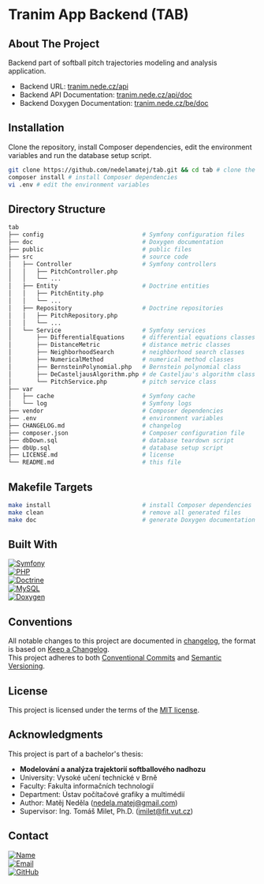 # Tranim App Backend (TAB)

## About The Project

Backend part of softball pitch trajectories modeling and analysis application.

- Backend URL: [tranim.nede.cz/api](https://tranim.nede.cz/api)
- Backend API Documentation: [tranim.nede.cz/api/doc](https://tranim.nede.cz/api/doc)
- Backend Doxygen Documentation: [tranim.nede.cz/be/doc](https://tranim.nede.cz/be/doc)

## Installation

Clone the repository, install Composer dependencies, edit the environment variables and run the database setup script.

```bash
git clone https://github.com/nedelamatej/tab.git && cd tab # clone the repository
composer install # install Composer dependencies
vi .env # edit the environment variables
```

## Directory Structure

```bash
tab
├── config                            # Symfony configuration files
├── doc                               # Doxygen documentation
├── public                            # public files
├── src                               # source code
│   ├── Controller                    # Symfony controllers
│   │   ├── PitchController.php
│   │   └── ...
│   ├── Entity                        # Doctrine entities
│   │   ├── PitchEntity.php
│   │   └── ...
│   ├── Repository                    # Doctrine repositories
│   │   ├── PitchRepository.php
│   │   └── ...
│   └── Service                       # Symfony services
│       ├── DifferentialEquations     # differential equations classes
│       ├── DistanceMetric            # distance metric classes
│       ├── NeighborhoodSearch        # neighborhood search classes
│       ├── NumericalMethod           # numerical method classes
│       ├── BernsteinPolynomial.php   # Bernstein polynomial class
│       ├── DeCasteljausAlgorithm.php # de Casteljau's algorithm class
│       └── PitchService.php          # pitch service class
├── var
│   ├── cache                         # Symfony cache
│   └── log                           # Symfony logs
├── vendor                            # Composer dependencies
├── .env                              # environment variables
├── CHANGELOG.md                      # changelog
├── composer.json                     # Composer configuration file
├── dbDown.sql                        # database teardown script
├── dbUp.sql                          # database setup script
├── LICENSE.md                        # license
└── README.md                         # this file
```

## Makefile Targets

```bash
make install                          # install Composer dependencies
make clean                            # remove all generated files
make doc                              # generate Doxygen documentation
```

## Built With

[![Symfony][symfony]][symfony-url]\
[![PHP][php]][php-url]\
[![Doctrine][doctrine]][doctrine-url]\
[![MySQL][mysql]][mysql-url]\
[![Doxygen][doxygen]][doxygen-url]

## Conventions

All notable changes to this project are documented in [changelog](./CHANGELOG.md), the format is based on [Keep a Changelog](https://keepachangelog.com/).\
This project adheres to both [Conventional Commits](https://www.conventionalcommits.org/) and [Semantic Versioning](https://semver.org/).

## License

This project is licensed under the terms of the [MIT license](./LICENSE.md).

## Acknowledgments

This project is part of a bachelor's thesis:

- **Modelování a analýza trajektorií softballového nadhozu**
- University: Vysoké učení technické v Brně
- Faculty: Fakulta informačních technologií
- Department: Ústav počítačové grafiky a multimédií
- Author: Matěj Neděla ([nedela.matej@gmail.com](mailto:nedela.matej@gmail.com))
- Supervisor: Ing. Tomáš Milet, Ph.D. ([imilet@fit.vut.cz](mailto:imilet@fit.vut.cz))

## Contact

[![Name][name]][name-url]\
[![Email][email]][email-url]\
[![GitHub][github]][github-url]

[symfony]: https://img.shields.io/badge/symfony-000000?style=for-the-badge&logo=symfony&logoColor=white
[symfony-url]: https://symfony.org/
[php]: https://img.shields.io/badge/php-777BB4?style=for-the-badge&logo=php&logoColor=white
[php-url]: https://php.net/
[doctrine]: https://img.shields.io/badge/doctrine-FC6A31?style=for-the-badge&logo=doctrine&logoColor=white
[doctrine-url]: https://www.doctrine-project.org/
[mysql]: https://img.shields.io/badge/mysql-4479A1?style=for-the-badge&logo=mysql&logoColor=white
[mysql-url]: https://mysql.com/
[doxygen]: https://img.shields.io/badge/doxygen-2C4AA8?style=for-the-badge&logo=doxygen&logoColor=white
[doxygen-url]: https://www.doxygen.nl/

[name]: https://img.shields.io/badge/Matěj_Neděla-241F31?style=for-the-badge&logo=gnometerminal&logoColor=white
[name-url]: https://nede.cz/
[email]: https://img.shields.io/badge/nedela@nede.cz-EA4335?style=for-the-badge&logo=gmail&logoColor=white
[email-url]: mailto:nedela@nede.cz
[github]: https://img.shields.io/badge/github-181717?style=for-the-badge&logo=github&logoColor=white
[github-url]: https://github.com/nedelamatej/
